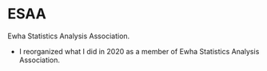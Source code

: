 # ESAA
Ewha Statistics Analysis Association.

- I reorganized what I did in 2020 as a member of Ewha Statistics Analysis Association.
